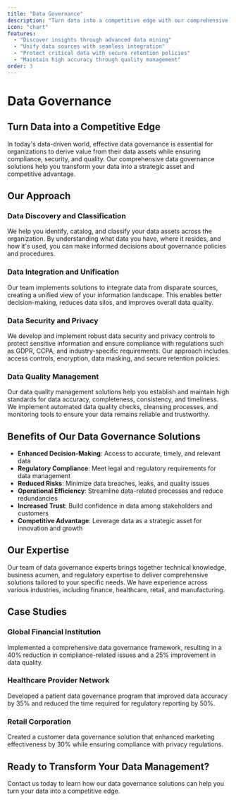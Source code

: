 ```yaml
---
title: "Data Governance"
description: "Turn data into a competitive edge with our comprehensive data governance solutions. We help organizations discover insights through advanced data mining, unify data sources with seamless integration, protect critical data with secure retention policies, and maintain high accuracy through quality management."
icon: "chart"
features:
  - "Discover insights through advanced data mining"
  - "Unify data sources with seamless integration"
  - "Protect critical data with secure retention policies"
  - "Maintain high accuracy through quality management"
order: 3
---
```


# Data Governance

## Turn Data into a Competitive Edge

In today's data-driven world, effective data governance is essential for organizations to derive value from their data assets while ensuring compliance, security, and quality. Our comprehensive data governance solutions help you transform your data into a strategic asset and competitive advantage.

## Our Approach

### Data Discovery and Classification

We help you identify, catalog, and classify your data assets across the organization. By understanding what data you have, where it resides, and how it's used, you can make informed decisions about governance policies and procedures.

### Data Integration and Unification

Our team implements solutions to integrate data from disparate sources, creating a unified view of your information landscape. This enables better decision-making, reduces data silos, and improves overall data quality.

### Data Security and Privacy

We develop and implement robust data security and privacy controls to protect sensitive information and ensure compliance with regulations such as GDPR, CCPA, and industry-specific requirements. Our approach includes access controls, encryption, data masking, and secure retention policies.

### Data Quality Management

Our data quality management solutions help you establish and maintain high standards for data accuracy, completeness, consistency, and timeliness. We implement automated data quality checks, cleansing processes, and monitoring tools to ensure your data remains reliable and trustworthy.

## Benefits of Our Data Governance Solutions

- **Enhanced Decision-Making**: Access to accurate, timely, and relevant data
- **Regulatory Compliance**: Meet legal and regulatory requirements for data management
- **Reduced Risks**: Minimize data breaches, leaks, and quality issues
- **Operational Efficiency**: Streamline data-related processes and reduce redundancies
- **Increased Trust**: Build confidence in data among stakeholders and customers
- **Competitive Advantage**: Leverage data as a strategic asset for innovation and growth

## Our Expertise

Our team of data governance experts brings together technical knowledge, business acumen, and regulatory expertise to deliver comprehensive solutions tailored to your specific needs. We have experience across various industries, including finance, healthcare, retail, and manufacturing.

## Case Studies

### Global Financial Institution

Implemented a comprehensive data governance framework, resulting in a 40% reduction in compliance-related issues and a 25% improvement in data quality.

### Healthcare Provider Network

Developed a patient data governance program that improved data accuracy by 35% and reduced the time required for regulatory reporting by 50%.

### Retail Corporation

Created a customer data governance solution that enhanced marketing effectiveness by 30% while ensuring compliance with privacy regulations.

## Ready to Transform Your Data Management?

Contact us today to learn how our data governance solutions can help you turn your data into a competitive edge.

